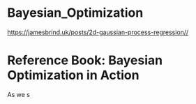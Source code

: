 # Bayesian_Optimization 

https://jamesbrind.uk/posts/2d-gaussian-process-regression//


Reference Book: Bayesian Optimization in Action
=======
As we s
